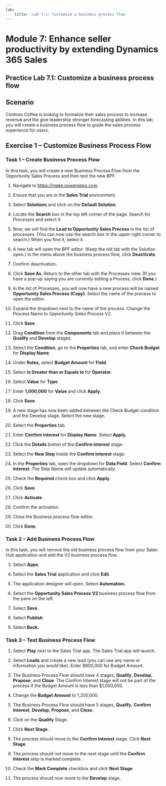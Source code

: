 ```yaml
---
lab:
    title: 'Lab 7.1: Customize a business process flow'
---
```


# Module 7: Enhance seller productivity by extending Dynamics 365 Sales

## Practice Lab 7.1: Customize a business process flow

## Scenario

Contoso Coffee is looking to formalize their sales process to
increase revenue and the give leadership stronger forecasting abilities. In this lab, you will create a business process flow to guide the
sales process experience for users.

## Exercise 1 – Customize Business Process Flow
### Task 1 – Create Business Process Flow

In this task, you will create a new Business Process Flow from the Opportunity
Sales Process and then test the new BPF.

1.  Navigate to <https://make.powerapps.com>.

2.  Ensure that you are in the **Sales Trial** environment. 

3.  Select **Solutions** and click on the **Default Solution**.

4.  Locate the **Search** box in the top left corner of the page. Search for *Processes* and select it.

6.  Now, we will find the **Lead to Opportunity Sales Process** in the list of processes. (You can now use the search box in the upper right corner to search.) When you find it, select it.

8.  A new tab will open the BPF editor. (Keep the old tab with the Solution open.) In the menu above the business process flow, click **Deactivate**.

9.  Confirm deactivation.

10. Click **Save As**. Return to the other tab with the Processes view. (If you have a pop-up saying you are currently editing a Process, click **Done.**)

11. In the list of Processes, you will now have a new process will be named **Opportunity Sales Process (Copy)**. Select the name of the process to open the editor.

12. Expand the dropdown next to the name of the process. Change the Process Name to *Opportunity Sales Process V2*.

13. Click **Save**.

14. Drag **Condition** from the **Components** tab and place it between the
    **Qualify** and **Develop** stages.

15. Select the **Condition**, go to the **Properties** tab, and enter **Check
    Budget** for **Display Name**.

16. Under **Rules,** select **Budget Amount** for **Field**.

17. Select **Is Greater than or Equals to** for **Operator**.

18. Select **Value** for **Type**.

19. Enter **1,000,000** for **Value** and click **Apply**.

20. Click **Save**.

21. A new stage has now been added between the Check Budget condition and the Develop stage. Select the new stage.

22. Select the **Properties** tab.

23. Enter **Confirm interest** for **Display Name**. Select **Apply.**

24. Click the **Details** button of the **Confirm interest** stage.

25. Select the **New Step** inside the **Confirm interest** stage.

26. In the **Properties** tab, open the dropdown for **Data Field.** Select **Confirm interest**. The Step Name will update automatically.

27. Check the **Required** check box and click **Apply**.

28. Click **Save**.

29. Click **Activate**.

30. Confirm the activation.

31. Close the Business process flow editor.

33. Click **Done**.

### Task 2 – Add Business Process Flow

In this task, you will remove the old business process flow from your Sales Hub
application and add the V2 business process flow.

3.  Select **Apps**.

4.  Select the **Sales Trial** application and click **Edit**.

5.  The application designer will open. Select **Automation.**

6.  Select the **Opportunity Sales Process V2** business process flow from the pane on the left. 

7.  Select **Save**.

8.  Select **Publish**.

9.  Select **Back.**

### Task 3 – Test Business Process Flow

1.  Select **Play** next to the Sales Trial app. The Sales Trial app will launch.

2. Select **Leads** and create a new lead (you can use any name or information you would like). Enter $800,000 for Budget Amount.

12. The Business Process Flow should have 4 stages, **Qualify**, **Develop**,
    **Propose**, and **Close**. The Confirm Interest stage will not be part of the
    process if the Budget Amount is less than $1,000,000.

13. Change the **Budget Amount** to 1,200,000.

14. The Business Process Flow should have 5 stages, **Qualify**, **Confirm Interest**, **Develop**, **Propose**, and **Close**.

15. Click on the **Qualify** Stage.

16. Click **Next Stage**.

17. The process should move to the **Confirm Interest** stage. Click **Next Stage**.

18. The process should not move to the next stage until the **Confirm Interest**
    step is marked complete.

19. Check the **Mark Complete** checkbox and click **Next Stage**.

20. The process should now move to the **Develop** stage.
